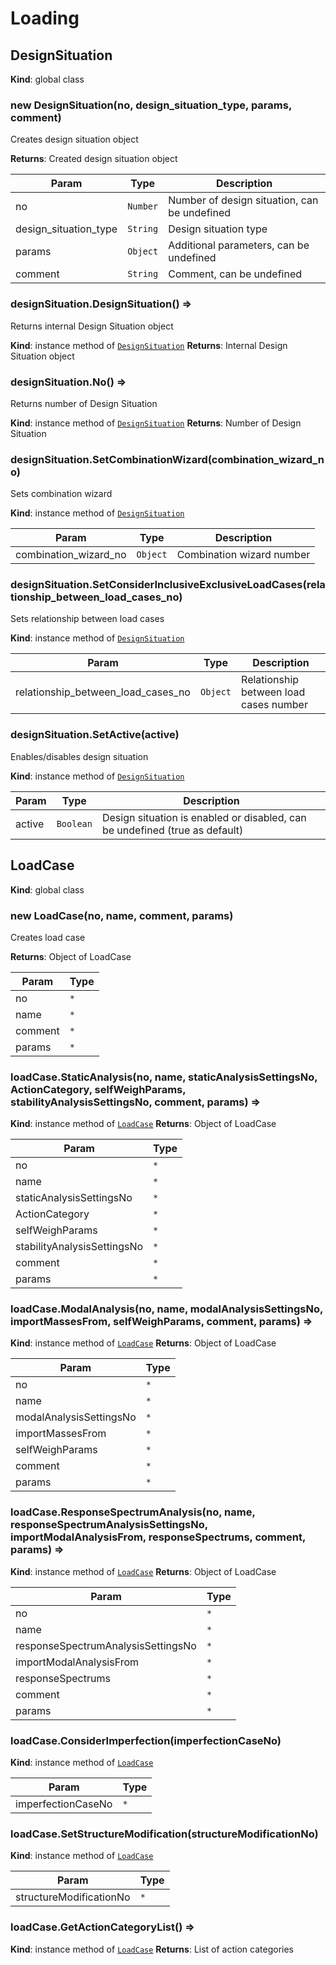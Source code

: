 # Loading

<a name="DesignSituation"></a>

## DesignSituation
**Kind**: global class

<a name="new_DesignSituation_new"></a>

### new DesignSituation(no, design_situation_type, params, comment)
Creates design situation object

**Returns**: Created design situation object

| Param | Type | Description |
| --- | --- | --- |
| no | <code>Number</code> | Number of design situation, can be undefined |
| design_situation_type | <code>String</code> | Design situation type |
| params | <code>Object</code> | Additional parameters, can be undefined |
| comment | <code>String</code> | Comment, can be undefined |

<a name="DesignSituation+DesignSituation"></a>

### designSituation.DesignSituation() ⇒
Returns internal Design Situation object

**Kind**: instance method of [<code>DesignSituation</code>](#DesignSituation)
**Returns**: Internal Design Situation object
<a name="DesignSituation+No"></a>

### designSituation.No() ⇒
Returns number of Design Situation

**Kind**: instance method of [<code>DesignSituation</code>](#DesignSituation)
**Returns**: Number of Design Situation
<a name="DesignSituation+SetCombinationWizard"></a>

### designSituation.SetCombinationWizard(combination_wizard_no)
Sets combination wizard

**Kind**: instance method of [<code>DesignSituation</code>](#DesignSituation)

| Param | Type | Description |
| --- | --- | --- |
| combination_wizard_no | <code>Object</code> | Combination wizard number |

<a name="DesignSituation+SetConsiderInclusiveExclusiveLoadCases"></a>

### designSituation.SetConsiderInclusiveExclusiveLoadCases(relationship_between_load_cases_no)
Sets relationship between load cases

**Kind**: instance method of [<code>DesignSituation</code>](#DesignSituation)

| Param | Type | Description |
| --- | --- | --- |
| relationship_between_load_cases_no | <code>Object</code> | Relationship between load cases number |

<a name="DesignSituation+SetActive"></a>

### designSituation.SetActive(active)
Enables/disables design situation

**Kind**: instance method of [<code>DesignSituation</code>](#DesignSituation)

| Param | Type | Description |
| --- | --- | --- |
| active | <code>Boolean</code> | Design situation is enabled or disabled, can be undefined (true as default) |

<a name="LoadCase"></a>

## LoadCase
**Kind**: global class

<a name="new_LoadCase_new"></a>

### new LoadCase(no, name, comment, params)
Creates load case

**Returns**: Object of LoadCase

| Param | Type |
| --- | --- |
| no | <code>\*</code> |
| name | <code>\*</code> |
| comment | <code>\*</code> |
| params | <code>\*</code> |

<a name="LoadCase+StaticAnalysis"></a>

### loadCase.StaticAnalysis(no, name, staticAnalysisSettingsNo, ActionCategory, selfWeighParams, stabilityAnalysisSettingsNo, comment, params) ⇒
**Kind**: instance method of [<code>LoadCase</code>](#LoadCase)
**Returns**: Object of LoadCase

| Param | Type |
| --- | --- |
| no | <code>\*</code> |
| name | <code>\*</code> |
| staticAnalysisSettingsNo | <code>\*</code> |
| ActionCategory | <code>\*</code> |
| selfWeighParams | <code>\*</code> |
| stabilityAnalysisSettingsNo | <code>\*</code> |
| comment | <code>\*</code> |
| params | <code>\*</code> |

<a name="LoadCase+ModalAnalysis"></a>

### loadCase.ModalAnalysis(no, name, modalAnalysisSettingsNo, importMassesFrom, selfWeighParams, comment, params) ⇒
**Kind**: instance method of [<code>LoadCase</code>](#LoadCase)
**Returns**: Object of LoadCase

| Param | Type |
| --- | --- |
| no | <code>\*</code> |
| name | <code>\*</code> |
| modalAnalysisSettingsNo | <code>\*</code> |
| importMassesFrom | <code>\*</code> |
| selfWeighParams | <code>\*</code> |
| comment | <code>\*</code> |
| params | <code>\*</code> |

<a name="LoadCase+ResponseSpectrumAnalysis"></a>

### loadCase.ResponseSpectrumAnalysis(no, name, responseSpectrumAnalysisSettingsNo, importModalAnalysisFrom, responseSpectrums, comment, params) ⇒
**Kind**: instance method of [<code>LoadCase</code>](#LoadCase)
**Returns**: Object of LoadCase

| Param | Type |
| --- | --- |
| no | <code>\*</code> |
| name | <code>\*</code> |
| responseSpectrumAnalysisSettingsNo | <code>\*</code> |
| importModalAnalysisFrom | <code>\*</code> |
| responseSpectrums | <code>\*</code> |
| comment | <code>\*</code> |
| params | <code>\*</code> |

<a name="LoadCase+ConsiderImperfection"></a>

### loadCase.ConsiderImperfection(imperfectionCaseNo)
**Kind**: instance method of [<code>LoadCase</code>](#LoadCase)

| Param | Type |
| --- | --- |
| imperfectionCaseNo | <code>\*</code> |

<a name="LoadCase+SetStructureModification"></a>

### loadCase.SetStructureModification(structureModificationNo)
**Kind**: instance method of [<code>LoadCase</code>](#LoadCase)

| Param | Type |
| --- | --- |
| structureModificationNo | <code>\*</code> |

<a name="LoadCase+GetActionCategoryList"></a>

### loadCase.GetActionCategoryList() ⇒
**Kind**: instance method of [<code>LoadCase</code>](#LoadCase)
**Returns**: List of action categories
<a name="actionCategory_dict"></a>

